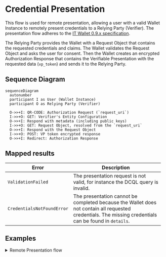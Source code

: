 # Credential Presentation

This flow is used for remote presentation, allowing a user with a valid Wallet Instance to remotely present credentials to a Relying Party (Verifier). The presentation flow adheres to the [IT Wallet 0.9.x specification](https://italia.github.io/eid-wallet-it-docs/v0.9.3/en/relying-party-solution.html).

The Relying Party provides the Wallet with a Request Object that contains the requested credentials and claims. The Wallet validates the Request Object and asks the user for consent. Then the Wallet creates an encrypted Authorization Response that contains the Verifiable Presentation with the requested data (`vp_token`) and sends it to the Relying Party.

## Sequence Diagram

```mermaid
sequenceDiagram
  autonumber
  participant I as User (Wallet Instance)
  participant O as Relying Party (Verifier)

  O->>+I: QR-CODE: Authorization Request (`request_uri`)
  I->>+O: GET: Verifier's Entity Configuration
  O->>+I: Respond with metadata (including public keys)
  I->>+O: GET: Request Object, resolved from the `request_uri`
  O->>+I: Respond with the Request Object
  I->>+O: POST: VP token encrypted response
  O->>+I: Redirect: Authorization Response
```

## Mapped results

|Error|Description|
|-----|-----------|
|`ValidationFailed`|The presentation request is not valid, for instance the DCQL query is invalid.|
|`CredentialsNotFoundError`|The presentation cannot be completed because the Wallet does not contain all requested credentials. The missing credentials can be found in `details`.|


## Examples

<details>
  <summary>Remote Presentation flow</summary>

**Note:** To successfully complete a remote presentation, the Wallet Instance must be in a valid state with a valid Wallet Instance Attestation.

```ts
// Retrieve and scan the qr-code, decode it and get its parameters
const qrCodeParams = decodeQrCode(qrCode)

// Start the issuance flow
const {
  requestUri,
  clientId,
  requestUriMethod,
  state
} = Credential.Presentation.startFlowFromQR(qrCodeParams);

// Get the Relying Party's Entity Configuration and evaluate trust
const { rpConf } = await Credential.Presentation.evaluateRelyingPartyTrust(clientId);

// Get the Request Object from the RP
const { requestObjectEncodedJwt } =
  await Credential.Presentation.getRequestObject(requestUri);

// Validate the Request Object
const { requestObject } = await Credential.Presentation.verifyRequestObject(
  requestObjectEncodedJwt,
  { clientId, rpConf }
);

// All the credentials that might be requested by the Relying Party
const credentialsSdJwt = [
  ["credential1_keytag", "eyJraWQiOiItRl82VWdhOG4zVmVnalkyVTdZVUhLMXpMb2FELU5QVGM2M1JNSVNuTGF3IiwidHlwIjoidmMrc2Qtand0IiwiYWxnIjoiRVMyNTYifQ.eyJfc2"],
  ["credential2_keytag", "eyJ0eXAiOiJ2YytzZC1qd3QiLCJhbGciOiJFUzI1NiIsImtpZCI6Ii1GXzZVZ2E4bjNWZWdqWTJVN1lVSEsxekxvYUQtTlBUYzYzUk1JU25MYXcifQ.ew0KIC"]
];

const result = Credential.Presentation.evaluateDcqlQuery(
  credentialsSdJwt,
  requestObject.dcql_query as DcqlQuery
);

const credentialsToPresent = result.map(
  ({ requiredDisclosures, ...rest }) => ({
    ...rest,
    requestedClaims: requiredDisclosures.map(([, claimName]) => claimName),
  })
);

const remotePresentations =
  await Credential.Presentation.prepareRemotePresentations(
    credentialsToPresent,
    requestObject.nonce,
    requestObject.client_id
  );

const authResponse = await Credential.Presentation.sendAuthorizationResponse(
  requestObject,
  remotePresentations,
  rpConf
);
```

</details>